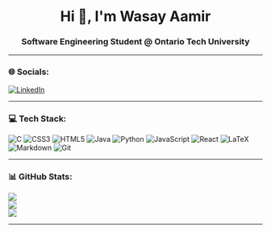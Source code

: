 <h1 align="center">Hi 👋, I'm Wasay Aamir</h1>
<h3 align="center">Software Engineering Student @ Ontario Tech University</h3>

---

### 🌐 Socials:
[![LinkedIn](https://img.shields.io/badge/LinkedIn-0077B5?logo=linkedin&logoColor=white)](https://www.linkedin.com/in/wasay-aamir-606b28161/)

---

### 💻 Tech Stack:
![C](https://img.shields.io/badge/-C-00599C?logo=c&logoColor=white)
![CSS3](https://img.shields.io/badge/-CSS3-1572B6?logo=css3&logoColor=white)
![HTML5](https://img.shields.io/badge/-HTML5-E34F26?logo=html5&logoColor=white)
![Java](https://img.shields.io/badge/-Java-007396?logo=java&logoColor=white)
![Python](https://img.shields.io/badge/-Python-3776AB?logo=python&logoColor=white)
![JavaScript](https://img.shields.io/badge/-JavaScript-F7DF1E?logo=javascript&logoColor=black)
![React](https://img.shields.io/badge/-React-61DAFB?logo=react&logoColor=black)
![LaTeX](https://img.shields.io/badge/-LaTeX-008080?logo=latex&logoColor=white)
![Markdown](https://img.shields.io/badge/-Markdown-000000?logo=markdown&logoColor=white)
![Git](https://img.shields.io/badge/-Git-F05032?logo=git&logoColor=white)

---

### 📊 GitHub Stats:
![](https://github-readme-stats.vercel.app/api?username=wasay-aamir&theme=dark&hide_border=false&include_all_commits=true&count_private=true)<br/>
![](https://github-readme-streak-stats.herokuapp.com/?user=wasay-aamir&theme=dark&hide_border=false)<br/>
![](https://github-readme-stats.vercel.app/api/top-langs/?username=wasay-aamir&theme=dark&hide_border=false&include_all_commits=true&count_private=true&layout=compact)

---
